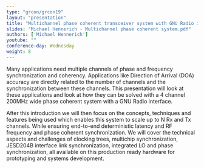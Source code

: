 ```yaml
---
type: "grcon/grcon19"
layout: "presentation"
title: "Multichannel phase coherent transceiver system with GNU Radio interface"
slides: "Michael Hennerich - Multichannel phase coherent system.pdf"
authors: ['Michael Hennerich']
youtube: ""
conference-day: Wednesday
weight: 8
---
```

Many applications need multiple channels of phase and frequency synchronization and coherency. Applications like Direction of Arrival (DOA) accuracy are directly related to the number of channels and the synchronization between these channels. This presentation will look at these applications and look at how they can be solved with a 4 channel 200MHz wide phase coherent system with a GNU Radio interface. 

After this introduction we will then focus on the concepts, techniques and features being used which enables this system to scale up to N Rx and Tx channels. While ensuring end-to-end deterministic latency and RF frequency and phase coherent synchronization. We will cover the technical aspects and challenges of clocking trees, multichip synchronization, JESD204B interface link synchronization, integrated LO and phase synchronization, all available on this production ready hardware for prototyping and systems development.
